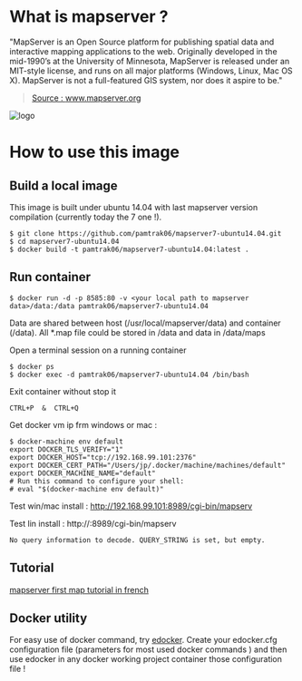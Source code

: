 # What is mapserver ?

"MapServer is an Open Source platform for publishing spatial data and interactive mapping applications to the web. Originally developed in the mid-1990’s at the University of Minnesota, MapServer is released under an MIT-style license, and runs on all major platforms (Windows, Linux, Mac OS X). MapServer is not a full-featured GIS system, nor does it aspire to be." 

> [Source : www.mapserver.org ](http://www.mapserver.org)

![logo](http://www.mapserver.org/_static/banner.png)

# How to use this image

## Build a local image

This image is built under ubuntu 14.04 with last mapserver version compilation (currently today the 7 one !).
```
$ git clone https://github.com/pamtrak06/mapserver7-ubuntu14.04.git
$ cd mapserver7-ubuntu14.04
$ docker build -t pamtrak06/mapserver7-ubuntu14.04:latest . 
```

## Run container

```
$ docker run -d -p 8585:80 -v <your local path to mapserver data>/data:/data pamtrak06/mapserver7-ubuntu14.04
```

Data are shared between host (/usr/local/mapserver/data) and container (/data).
All *.map file could be stored in /data and data in /data/maps

Open a terminal session on a running container
```
$ docker ps
$ docker exec -d pamtrak06/mapserver7-ubuntu14.04 /bin/bash
```

Exit container without stop it
```
CTRL+P  &  CTRL+Q
```

Get docker vm ip frm windows or mac : 
```
$ docker-machine env default
export DOCKER_TLS_VERIFY="1"
export DOCKER_HOST="tcp://192.168.99.101:2376"
export DOCKER_CERT_PATH="/Users/jp/.docker/machine/machines/default"
export DOCKER_MACHINE_NAME="default"
# Run this command to configure your shell: 
# eval "$(docker-machine env default)"
```

Test win/mac install  : http://192.168.99.101:8989/cgi-bin/mapserv

Test lin install      : http://<host ip>:8989/cgi-bin/mapserv

```
No query information to decode. QUERY_STRING is set, but empty.
```
## Tutorial
[mapserver first map tutorial in french ](https://github.com/pamtrak06/gis-howto/blob/master/fr_ateliersigcartes-mapservermiseenoeuvre.pdf)

## Docker utility

For easy use of docker command, try [edocker](https://github.com/pamtrak06/edocker).
Create your edocker.cfg configuration file (parameters for most used docker commands ) and then use edocker<command> in any docker working project container those configuration file !

